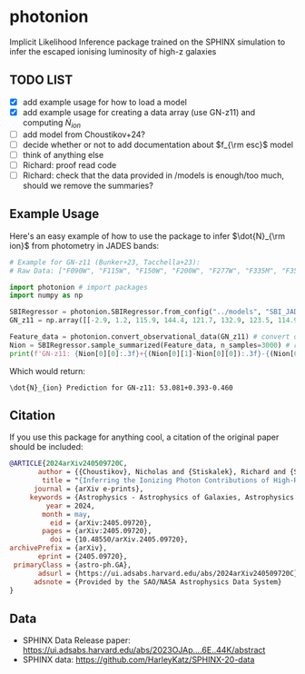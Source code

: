 # photonion
Implicit Likelihood Inference package trained on the SPHINX simulation to infer the escaped ionising luminosity of high-z galaxies 

## TODO LIST
- [x] add example usage for how to load a model
- [x] add example usage for creating a data array (use GN-z11) and computing $\dot{N}_{ion}$
- [ ] add model from Choustikov+24?
- [ ] decide whether or not to add documentation about $f_{\rm esc}$ model
- [ ] think of anything else
- [ ] Richard: proof read code
- [ ] Richard: check that the data provided in /models is enough/too much, should we remove the summaries?

## Example Usage
Here's an easy example of how to use the package to infer $\dot{N}_{\rm ion}$ from photometry in JADES bands:
```python
# Example for GN-z11 (Bunker+23, Tacchella+23):
# Raw Data: ["F090W", "F115W", "F150W", "F200W", "F277W", "F335M", "F356W", "F410M", "F444W", "z"], shape (10, N_galaxy)

import photonion # import packages
import numpy as np

SBIRegressor = photonion.SBIRegressor.from_config("../models", "SBI_JADES_nion") # load model
GN_z11 = np.array([[-2.9, 1.2, 115.9, 144.4, 121.7, 132.9, 123.5, 114.9, 133.8, 10.6]]).T # get raw data

Feature_data = photonion.convert_observational_data(GN_z11) # convert data into useable features (Choustikov+24)
Nion = SBIRegressor.sample_summarized(Feature_data, n_samples=3000) # run pipeline, sample the posterior and return summary
print(f'GN-z11: {Nion[0][0]:.3f}+{(Nion[0][1]-Nion[0][0]):.3f}-{(Nion[0][0]-Nion[0][2]):.3f}') # print data
```
Which would return:
```
\dot{N}_{ion} Prediction for GN-z11: 53.081+0.393-0.460
```

## Citation
If you use this package for anything cool, a citation of the original paper should be included:
````bibtex
@ARTICLE{2024arXiv240509720C,
       author = {{Choustikov}, Nicholas and {Stiskalek}, Richard and {Saxena}, Aayush and {Katz}, Harley and {Devriendt}, Julien and {Slyz}, Adrianne},
        title = "{Inferring the Ionizing Photon Contributions of High-Redshift Galaxies to Reionization with JWST NIRCam Photometry}",
      journal = {arXiv e-prints},
     keywords = {Astrophysics - Astrophysics of Galaxies, Astrophysics - Cosmology and Nongalactic Astrophysics},
         year = 2024,
        month = may,
          eid = {arXiv:2405.09720},
        pages = {arXiv:2405.09720},
          doi = {10.48550/arXiv.2405.09720},
archivePrefix = {arXiv},
       eprint = {2405.09720},
 primaryClass = {astro-ph.GA},
       adsurl = {https://ui.adsabs.harvard.edu/abs/2024arXiv240509720C},
      adsnote = {Provided by the SAO/NASA Astrophysics Data System}
}
````

## Data
- SPHINX Data Release paper: https://ui.adsabs.harvard.edu/abs/2023OJAp....6E..44K/abstract
- SPHINX data: https://github.com/HarleyKatz/SPHINX-20-data
